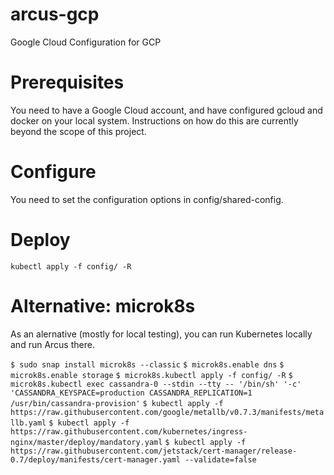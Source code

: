 # arcus-gcp
Google Cloud Configuration for GCP

# Prerequisites

You need to have a Google Cloud account, and have configured gcloud and docker on your local system. Instructions on how do this are currently beyond the scope of this project.

# Configure

You need to set the configuration options in config/shared-config.

# Deploy

`kubectl apply -f config/ -R`


# Alternative: microk8s

As an alernative (mostly for local testing), you can run Kubernetes locally and run Arcus there.

`$ sudo snap install microk8s --classic`
`$ microk8s.enable dns`
`$ microk8s.enable storage`
`$ microk8s.kubectl apply -f config/ -R`
`$ microk8s.kubectl exec cassandra-0 --stdin --tty -- '/bin/sh' '-c' 'CASSANDRA_KEYSPACE=production CASSANDRA_REPLICATION=1 /usr/bin/cassandra-provision'`
`$ kubectl apply -f https://raw.githubusercontent.com/google/metallb/v0.7.3/manifests/metallb.yaml`
`$ kubectl apply -f https://raw.githubusercontent.com/kubernetes/ingress-nginx/master/deploy/mandatory.yaml`
`$ kubectl apply -f https://raw.githubusercontent.com/jetstack/cert-manager/release-0.7/deploy/manifests/cert-manager.yaml --validate=false`
